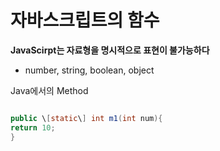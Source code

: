 # 자바스크립트의 함수
**JavaScirpt는 자료형을 명시적으로 표현이 불가능하다**
- number, string, boolean, object

Java에서의 Method
```java

public \[static\] int m1(int num){
return 10;
}
```



